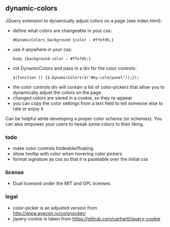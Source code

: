 ## dynamic-colors

JQuery extension to dynamically adjust colors on a page (see index.html):

  - define what colors are changeable in your css:
    <pre><code>#DynamicColors_background {color : #ffefd5;}</code></pre>
  - use it anywhere in your css:
    <pre><code>body {background-color : #ffefd5;}</code></pre>
  - init DynamicColors and pass in a div for the color controls:
    <pre><code>$(function () {$.DynamicColors($("#my-colorpanel"));});</code></pre>
  - the color controls div will contain a list of color-pickers that
    allow you to dynamically adjust the colors on the page
  - changed colors are saved in a cookie, so they re-appear
  - you can copy the color settings from a text field to tell someone
    else to rate or enjoy it

Can be helpful while developing a proper color scheme (or schemes).
You can also empower your users to tweak some colors to their liking.

### todo
  - make color controls foldeable/floating
  - show tooltip with color when hovering color pickers
  - format signature as css so that it is pasteable over the initial css

### license
   - Dual licensed under the MIT and GPL licenses.

### legal
   - color-picker is an adjusted version from http://www.eyecon.ro/colorpicker/
   - jquery-cookie is taken from https://github.com/carhartl/jquery-cookie
